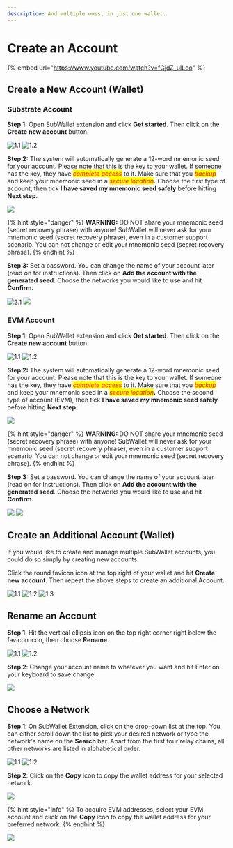 ```yaml
---
description: And multiple ones, in just one wallet.
---
```


# Create an Account

{% embed url="https://www.youtube.com/watch?v=fGjdZ_uILeo" %}

## **Create a New Account (Wallet)**

### **Substrate Account**&#x20;

**Step 1:** Open SubWallet extension and click **Get started**. Then click on the **Create new account** button.

![1.1](<../.gitbook/assets/1 (2).png>) ![1.2](<../.gitbook/assets/2 (6).png>)

**Step 2:** The system will automatically generate a 12-word mnemonic seed for your account. Please note that this is the key to your wallet. If someone has the key, they have _<mark style="color:red;">complete access</mark>_ to it. Make sure that you _<mark style="color:red;">backup</mark>_ and keep your mnemonic seed in a _<mark style="color:red;">secure location</mark>_**.** Choose the first type of account, then tick **I have saved my mnemonic seed safely** before hitting **Next step**.&#x20;

![](<../.gitbook/assets/create account.png>)

{% hint style="danger" %}
**WARNING:** DO NOT share your mnemonic seed (secret recovery phrase) with anyone! SubWallet will never ask for your mnemonic seed (secret recovery phrase), even in a customer support scenario. You can not change or edit your mnemonic seed (secret recovery phrase).
{% endhint %}

**Step 3:** Set a password. You can change the name of your account later (read on for instructions). Then click on **Add the account with the generated seed**. Choose the networks you would like to use and hit **Confirm.**

![3.1](<../.gitbook/assets/create account2.png>) ![](<../.gitbook/assets/Screen Shot 2022-06-09 at 13.48.03.png>)

### **EVM Account**

&#x20;**Step 1:** Open SubWallet extension and click **Get started**. Then click on the **Create new account** button.

![1.1](<../.gitbook/assets/1 (2).png>) ![1.2](<../.gitbook/assets/2 (6).png>)

**Step 2:** The system will automatically generate a 12-word mnemonic seed for your account. Please note that this is the key to your wallet. If someone has the key, they have _<mark style="color:red;">complete access</mark>_ to it. Make sure that you _<mark style="color:red;">backup</mark>_ and keep your mnemonic seed in a _<mark style="color:red;">secure location</mark>_**.** Choose the second type of account (EVM), then tick **I have saved my mnemonic seed safely** before hitting **Next step**.&#x20;

![](<../.gitbook/assets/Screen Shot 2022-07-21 at 14.40.24 (1).png>)

{% hint style="danger" %}
**WARNING:** DO NOT share your mnemonic seed (secret recovery phrase) with anyone! SubWallet will never ask for your mnemonic seed (secret recovery phrase), even in a customer support scenario. You can not change or edit your mnemonic seed (secret recovery phrase).
{% endhint %}

**Step 3:** Set a password. You can change the name of your account later (read on for instructions). Then click on **Add the account with the generated seed**. Choose the networks you would like to use and hit **Confirm.**

![](<../.gitbook/assets/Screen Shot 2022-07-21 at 14.44.50.png>) ![](<../.gitbook/assets/Screen Shot 2022-07-21 at 14.52.14.png>)

## **Create an Additional Account (Wallet)**

If you would like to create and manage multiple SubWallet accounts, you could do so simply by creating new accounts.

Click the round favicon icon at the top right of your wallet and hit **Create new account**. Then repeat the above steps to create an additional Account.&#x20;

![1.1](<../.gitbook/assets/additional account.png>) ![1.2](<../.gitbook/assets/additional account 2.png>) ![1.3](<../.gitbook/assets/additional account 3.png>)

## Rename an Account &#x20;

**Step 1**: Hit the vertical ellipsis icon on the top right corner right below the favicon icon, then choose **Rename**.&#x20;

![1.1](<../.gitbook/assets/rename 1.png>) ![1.2](<../.gitbook/assets/rename 2.png>)

**Step 2**: Change your account name to whatever you want and hit Enter on your keyboard to save change.&#x20;

![](<../.gitbook/assets/rename 3.png>)

## Choose a Network

**Step 1**: On SubWallet Extension, click on the drop-down list at the top. You can either scroll down the list to pick your desired network or type the network's name on the **Search** bar. Apart from the first four relay chains, all other networks are listed in alphabetical order.

![1.1](<../.gitbook/assets/Screen Shot 2022-05-03 at 15.30.11.png>) ![1.2](<../.gitbook/assets/Screen Shot 2022-05-03 at 15.31.05.png>)

**Step 2**: Click on the **Copy** icon to copy the wallet address for your selected network.&#x20;

![](<../.gitbook/assets/Screen Shot 2022-05-03 at 15.38.08.png>)

{% hint style="info" %}
To acquire EVM addresses, select your EVM account and click on the **Copy** icon to copy the wallet address for your preferred network.
{% endhint %}

![](<../.gitbook/assets/Screen Shot 2022-06-14 at 11.18.24.png>)
